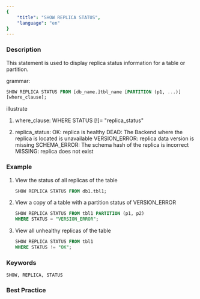 ```yaml
---
{
    "title": "SHOW REPLICA STATUS",
    "language": "en"
}
---
```


<!--
Licensed to the Apache Software Foundation (ASF) under one
or more contributor license agreements.  See the NOTICE file
distributed with this work for additional information
regarding copyright ownership.  The ASF licenses this file
to you under the Apache License, Version 2.0 (the
"License"); you may not use this file except in compliance
with the License.  You may obtain a copy of the License at

  http://www.apache.org/licenses/LICENSE-2.0

Unless required by applicable law or agreed to in writing,
software distributed under the License is distributed on an
"AS IS" BASIS, WITHOUT WARRANTIES OR CONDITIONS OF ANY
KIND, either express or implied.  See the License for the
specific language governing permissions and limitations
under the License.
-->


### Description

This statement is used to display replica status information for a table or partition.

grammar:

```sql
SHOW REPLICA STATUS FROM [db_name.]tbl_name [PARTITION (p1, ...)]
[where_clause];
```

illustrate

1. where_clause:
       WHERE STATUS [!]= "replica_status"

2. replica_status:
       OK: replica is healthy
       DEAD: The Backend where the replica is located is unavailable
       VERSION_ERROR: replica data version is missing
       SCHEMA_ERROR: The schema hash of the replica is incorrect
       MISSING: replica does not exist

### Example

1. View the status of all replicas of the table

   ```sql
   SHOW REPLICA STATUS FROM db1.tbl1;
   ```

2. View a copy of a table with a partition status of VERSION_ERROR

   ```sql
   SHOW REPLICA STATUS FROM tbl1 PARTITION (p1, p2)
   WHERE STATUS = "VERSION_ERROR";
   ```

3. View all unhealthy replicas of the table

   ```sql
   SHOW REPLICA STATUS FROM tbl1
   WHERE STATUS != "OK";
   ```

### Keywords

    SHOW, REPLICA, STATUS

### Best Practice

